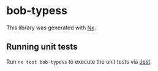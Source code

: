 # bob-typess

This library was generated with [Nx](https://nx.dev).

## Running unit tests

Run `nx test bob-typess` to execute the unit tests via [Jest](https://jestjs.io).
